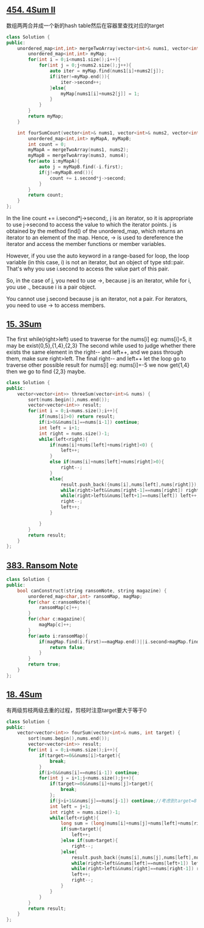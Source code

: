 ## [454. 4Sum II](https://leetcode.cn/problems/4sum-ii/)
数组两两合并成一个新的hash table然后在容器里查找对应的target
```CPP
class Solution {
public:
    unordered_map<int,int> mergeTwoArray(vector<int>& nums1, vector<int>& nums2){
        unordered_map<int,int> myMap;
        for(int i = 0;i<nums1.size();i++){
            for(int j = 0;j<nums2.size();j++){
                auto iter = myMap.find(nums1[i]+nums2[j]);
                if(iter!=myMap.end()){
                    iter->second++;
                }else{
                    myMap[nums1[i]+nums2[j]] = 1;
                }
            }
        }
        return myMap;
    }

    int fourSumCount(vector<int>& nums1, vector<int>& nums2, vector<int>& nums3, vector<int>& nums4) {
        unordered_map<int,int> myMapA, myMapB;
        int count = 0;
        myMapA = mergeTwoArray(nums1, nums2);
        myMapB = mergeTwoArray(nums3, nums4);
        for(auto i:myMapA){
            auto j = myMapB.find(-i.first);
            if(j!=myMapB.end()){
                count += i.second*j->second;
            }
        }
        return count;
    }
};
```
In the line count += i.second*j->second;, j is an iterator, so it is appropriate to use j->second to access the value to which the iterator points. j is obtained by the method find() of the unordered_map, which returns an iterator to an element of the map. Hence, -> is used to dereference the iterator and access the member functions or member variables.

However, if you use the auto keyword in a range-based for loop, the loop variable (in this case, i) is not an iterator, but an object of type std::pair. That's why you use i.second to access the value part of this pair.

So, in the case of j, you need to use ->, because j is an iterator, while for i, you use ., because i is a pair object.

You cannot use j.second because j is an iterator, not a pair. For iterators, you need to use -> to access members.




## [15. 3Sum](https://leetcode.cn/problems/3sum/description/)

The first while(right>left) used to traverse for the nums[i] eg: nums[i]=5, it may be exist{0,5},{1,4},{2,3}
The second while used to judge whether there exists the same element in the right-- and left++, and we pass through them, make sure right>left. The final right-- and left++ let the loop go to traverse other possible result for nums[i] eg: nums[i]=-5 we now get{1,4} then we go to find {2,3} maybe.
```CPP
class Solution {
public:
    vector<vector<int>> threeSum(vector<int>& nums) {
        sort(nums.begin(),nums.end());
        vector<vector<int>> result;
        for(int i = 0;i<nums.size();i++){
            if(nums[i]>0) return result;
            if(i>0&&nums[i]==nums[i-1]) continue;
            int left = i+1;
            int right = nums.size()-1;
            while(left<right){
                if(nums[i]+nums[left]+nums[right]<0) {
                    left++;
                }
                else if(nums[i]+nums[left]+nums[right]>0){
                    right--;
                }
                else{
                    result.push_back({nums[i],nums[left],nums[right]});
                    while(right>left&&nums[right-1]==nums[right]) right--;
                    while(right>left&&nums[left+1]==nums[left]) left++;
                    right--;
                    left++;
                }

            } 
        }
        return result;
    }
};
```

## [383. Ransom Note](https://leetcode.cn/problems/ransom-note/)
```CPP
class Solution {
public:
    bool canConstruct(string ransomNote, string magazine) {
        unordered_map<char,int> ransomMap, magMap;
        for(char c:ransomNote){
            ransomMap[c]++;
        }
        for(char c:magazine){
            magMap[c]++;
        }
        for(auto i:ransomMap){
            if(magMap.find(i.first)==magMap.end()||i.second>magMap.find(i.first)->second){
                return false;
            }
        }
        return true;
    }
};
```

## [18. 4Sum](https://leetcode.cn/problems/4sum/submissions/)
有两级剪枝两级去重的过程，剪枝时注意target要大于等于0
```CPP
class Solution {
public:
    vector<vector<int>> fourSum(vector<int>& nums, int target) {
        sort(nums.begin(),nums.end());
        vector<vector<int>> result;
        for(int i = 0;i<nums.size();i++){
            if(target>=0&&nums[i]>target){
                break;
            }
            if(i>0&&nums[i]==nums[i-1]) continue;
            for(int j = i+1;j<nums.size();j++){
                if(target>=0&&nums[i]+nums[j]>target){
                    break;
                };
                if(j>i+1&&nums[j]==nums[j-1]) continue;//考虑到target=8 nums=[2,2,2,2,2]这种情况。
                int left = j+1;
                int right = nums.size()-1;
                while(left<right){
                    long sum = (long)nums[i]+nums[j]+nums[left]+nums[right];//注意溢出 两边都要加long
                    if(sum<target){
                        left++;
                    }else if(sum>target){
                        right--;
                    }else{
                        result.push_back({nums[i],nums[j],nums[left],nums[right]});
                        while(right>left&&nums[left]==nums[left+1]) left++;
                        while(right>left&&nums[right]==nums[right-1]) right--;
                        left++;
                        right--;
                    }
                }
            }
        }
        return result;
    }
};
```
